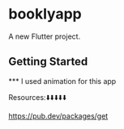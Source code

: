 # booklyapp

A new Flutter project.

## Getting Started

*** I used animation for this app


Resources:⬇️⬇️⬇️⬇️⬇️

https://pub.dev/packages/get